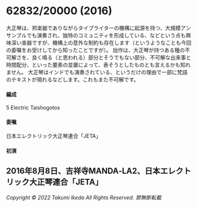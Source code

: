 # 62832/20000 (2016)

大正琴は、邦楽器でありながらタイプライターの機構に起源を持つ、大規模アンサンブルでも演奏され、独特のコミュニティを形成している、などという点も興味深い楽器ですが、機構上の意外な制約も存在します（というようなことも今回の委嘱をお受けしてから知ったことですが）。
拙作は、大正琴が持つある種の不可解さを、良く鳴る（と思われる）部分とそうでもない部分、不可解な出来事と時間配分、といった要素の並置によって、表そうとしたものとも言えるかも知れません。
大正琴はインドでも演奏されている、というだけの理由で一部に梵語のテキストが現れるなどします。これもまた不可解です。

#### 編成
5 Electric Taishogotos
#### 委嘱
日本エレクトリック大正琴連合「JETA」
#### 初演
2016年8月8日、吉祥寺MANDA‐LA2、日本エレクトリック大正琴連合「JETA」
---
*Copyright © 2022 Takumi Ikeda All Rights Reserved. 禁無断転載*